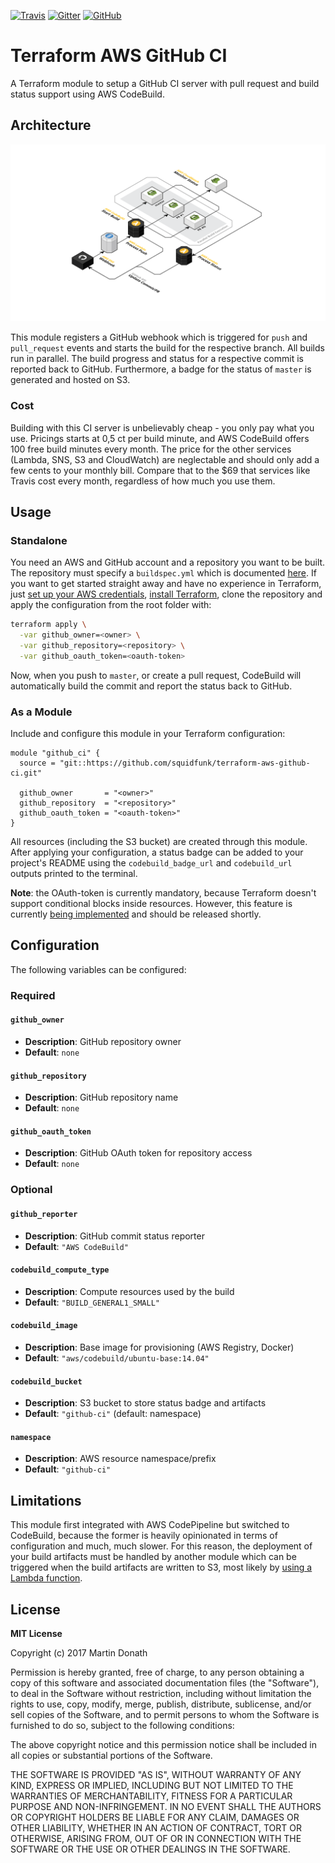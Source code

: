 [![Travis][travis-image]][travis-link]
[![Gitter][gitter-image]][gitter-link]
[![GitHub][github-image]][github-link]

  [travis-image]: https://travis-ci.org/squidfunk/terraform-aws-github-ci.svg?branch=master
  [travis-link]: https://travis-ci.org/squidfunk/terraform-aws-github-ci
  [gitter-image]: https://badges.gitter.im/squidfunk/terraform-aws-github-ci.svg
  [gitter-link]: https://gitter.im/squidfunk/terraform-aws-github-ci
  [github-image]: https://img.shields.io/github/release/squidfunk/terraform-aws-github-ci.svg
  [github-link]: https://github.com/squidfunk/terraform-aws-github-ci/releases

# Terraform AWS GitHub CI

A Terraform module to setup a GitHub CI server with pull request and build
status support using AWS CodeBuild.

## Architecture

![Architecture][1]

  [1]: assets/architecture.png

This module registers a GitHub webhook which is triggered for `push` and
`pull_request` events and starts the build for the respective branch. All
builds run in parallel. The build progress and status for a respective commit
is reported back to GitHub. Furthermore, a badge for the status of `master` is
generated and hosted on S3.

### Cost

Building with this CI server is unbelievably cheap - you only pay what you use.
Pricings starts at 0,5 ct per build minute, and AWS CodeBuild offers 100 free
build minutes every month. The price for the other services (Lambda, SNS, S3
and CloudWatch) are neglectable and should only add a few cents to your monthly
bill. Compare that to the $69 that services like Travis cost every month,
regardless of how much you use them.

## Usage

### Standalone

You need an AWS and GitHub account and a repository you want to be built. The
repository must specify a `buildspec.yml` which is documented [here][2]. If you
want to get started straight away and have no experience in Terraform, just
[set up your AWS credentials][3], [install Terraform][4], clone the repository
and apply the configuration from the root folder with:

``` bash
terraform apply \
  -var github_owner=<owner> \
  -var github_repository=<repository> \
  -var github_oauth_token=<oauth-token>
```

Now, when you push to `master`, or create a pull request, CodeBuild will
automatically build the commit and report the status back to GitHub.

### As a Module

Include and configure this module in your Terraform configuration:

``` hcl
module "github_ci" {
  source = "git::https://github.com/squidfunk/terraform-aws-github-ci.git"

  github_owner       = "<owner>"
  github_repository  = "<repository>"
  github_oauth_token = "<oauth-token>"
}
```

All resources (including the S3 bucket) are created through this module. After
applying your configuration, a status badge can be added to your project's
README using the `codebuild_badge_url` and `codebuild_url` outputs printed to
the terminal.

**Note**: the OAuth-token is currently mandatory, because Terraform doesn't
support conditional blocks inside resources. However, this feature is currently
[being implemented][5] and should be released shortly.

  [2]: http://docs.aws.amazon.com/codebuild/latest/userguide/build-spec-ref.htm
  [3]: http://docs.aws.amazon.com/de_de/cli/latest/userguide/cli-chap-getting-started.html
  [4]: https://www.terraform.io/downloads.html
  [5]: https://github.com/hashicorp/terraform/issues/7034

## Configuration

The following variables can be configured:

### Required

#### `github_owner`

- **Description**: GitHub repository owner
- **Default**: `none`

#### `github_repository`

- **Description**: GitHub repository name
- **Default**: `none`

#### `github_oauth_token`

- **Description**: GitHub OAuth token for repository access
- **Default**: `none`

### Optional

#### `github_reporter`

- **Description**: GitHub commit status reporter
- **Default**: `"AWS CodeBuild"`

#### `codebuild_compute_type`

- **Description**: Compute resources used by the build
- **Default**: `"BUILD_GENERAL1_SMALL"`

#### `codebuild_image`

- **Description**: Base image for provisioning (AWS Registry, Docker)
- **Default**: `"aws/codebuild/ubuntu-base:14.04"`

#### `codebuild_bucket`

- **Description**: S3 bucket to store status badge and artifacts
- **Default**: `"github-ci"` (default: namespace)

#### `namespace`

- **Description**: AWS resource namespace/prefix
- **Default**: `"github-ci"`

## Limitations

This module first integrated with AWS CodePipeline but switched to CodeBuild,
because the former is heavily opinionated in terms of configuration and much,
much slower. For this reason, the deployment of your build artifacts must be
handled by another module which can be triggered when the build artifacts are
written to S3, most likely by [using a Lambda function][6].

  [6]: http://docs.aws.amazon.com/lambda/latest/dg/with-s3-example.html

## License

**MIT License**

Copyright (c) 2017 Martin Donath

Permission is hereby granted, free of charge, to any person obtaining a copy
of this software and associated documentation files (the "Software"), to
deal in the Software without restriction, including without limitation the
rights to use, copy, modify, merge, publish, distribute, sublicense, and/or
sell copies of the Software, and to permit persons to whom the Software is
furnished to do so, subject to the following conditions:

The above copyright notice and this permission notice shall be included in
all copies or substantial portions of the Software.

THE SOFTWARE IS PROVIDED "AS IS", WITHOUT WARRANTY OF ANY KIND, EXPRESS OR
IMPLIED, INCLUDING BUT NOT LIMITED TO THE WARRANTIES OF MERCHANTABILITY,
FITNESS FOR A PARTICULAR PURPOSE AND NON-INFRINGEMENT. IN NO EVENT SHALL THE
AUTHORS OR COPYRIGHT HOLDERS BE LIABLE FOR ANY CLAIM, DAMAGES OR OTHER
LIABILITY, WHETHER IN AN ACTION OF CONTRACT, TORT OR OTHERWISE, ARISING
FROM, OUT OF OR IN CONNECTION WITH THE SOFTWARE OR THE USE OR OTHER DEALINGS
IN THE SOFTWARE.
